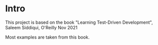 # Intro

This project is based on the book "Learning Test-Driven Development", Saleem Siddiqui, O'Reilly Nov 2021

Most examples are taken from this book. 